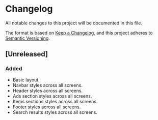 # Changelog

All notable changes to this project will be documented in this file.

The format is based on [Keep a Changelog](https://keepachangelog.com/en/1.0.0/),
and this project adheres to [Semantic Versioning](https://semver.org/spec/v2.0.0.html).

## [Unreleased]

### Added

- Basic layout.
- Navbar styles across all screens.
- Header styles across all screens.
- Ads section styles across all screens.
- Items sections styles across all screens.
- Footer styles across all screens.
- Search results styles across all screens.
